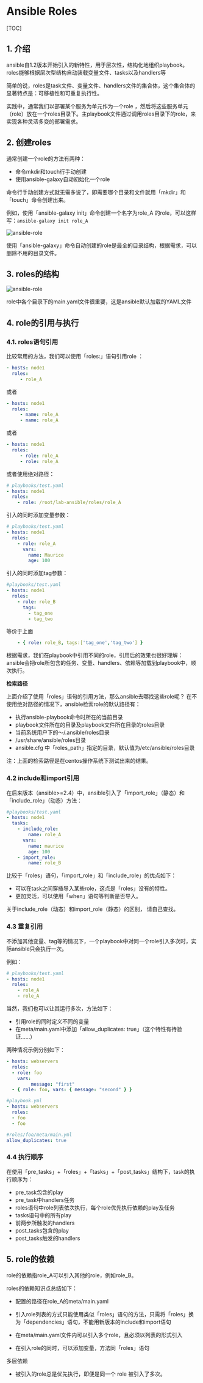 # Ansible Roles

[TOC]

## 1. 介绍

ansible自1.2版本开始引入的新特性，用于层次性，结构化地组织playbook。roles能够根据层次型结构自动装载变量文件、tasks以及handlers等

简单的说，roles是task文件、变量文件、handlers文件的集合体，这个集合体的显著特点是：可移植性和可重复执行性。

实践中，通常我们以部署某个服务为单元作为一个role ，然后将这些服务单元（role）放在一个roles目录下。主playbook文件通过调用roles目录下的role，来实现各种灵活多变的部署需求。

## 2. 创建roles

通常创建一个role的方法有两种：

- 命令mkdir和touch行手动创建
- 使用ansible-galaxy自动初始化一个role

命令行手动创建方式就无需多说了，即需要哪个目录和文件就用「mkdir」和「touch」命令创建出来。

例如，使用「ansible-galaxy init」命令创建一个名字为role_A 的role，可以这样写：`ansible-galaxy init role_A`

![ansible-role](./_images/Ansible-roles-1.JPG)

使用「ansible-galaxy」命令自动创建的role是最全的目录结构，根据需求，可以删除不用的目录文件。

## 3. roles的结构

![ansible-role](./_images/Ansible-roles-2.JPG)

role中各个目录下的main.yaml文件很重要，这是ansible默认加载的YAML文件

## 4. role的引用与执行

### 4.1. roles语句引用
比较常用的方法，我们可以使用「roles:」语句引用role ：

```yaml
- hosts: node1
  roles:
     - role_A
```

或者

``` yaml
- hosts: node1
  roles:
     - name: role_A
     - name: role_A
```

或者

```yaml
- hosts: node1
  roles:
     - role: role_A
     - role: role_A
```

或者使用绝对路径：

```yaml
# playbooks/test.yaml
- hosts: node1
  roles:
    - role: /root/lab-ansible/roles/role_A
```

引入的同时添加变量参数：

```yaml
# playbooks/test.yaml
- hosts: node1
  roles:
    - role: role_A
      vars:
        name: Maurice
        age: 100
```

引入的同时添加tag参数：

```yaml
#playbooks/test.yaml
- hosts: node1
  roles:
    - role: role_B
      tags:
        - tag_one
        - tag_two
```

等价于上面

```yaml
    - { role: role_B, tags:['tag_one','tag_two'] }
```

根据需求，我们在playbook中引用不同的role，引用后的效果也很好理解：ansible会把role所包含的任务、变量、handlers、依赖等加载到playbook中，顺次执行。

**检索路径**

上面介绍了使用「roles」语句的引用方法，那么ansible去哪找这些role呢？
在不使用绝对路径的情况下，ansible检索role的默认路径有：

- 执行ansible-playbook命令时所在的当前目录
- playbook文件所在的目录及playbook文件所在目录的roles目录
- 当前系统用户下的～/.ansible/roles目录
- /usr/share/ansible/roles目录
- ansible.cfg 中「roles_path」指定的目录，默认值为/etc/ansible/roles目录

注：上面的检索路径是在centos操作系统下测试出来的结果。

### 4.2 include和import引用

在后来版本（ansible>=2.4）中，ansible引入了「import_role」（静态）和「include_role」（动态）方法：

```yaml
#playbooks/test.yaml
- hosts: node1
  tasks:
    - include_role:
        name: role_A
      vars:
        name: maurice
        age: 100
    - import_role:
        name: role_B
```

比较于「roles」语句，「import_role」和「include_role」的优点如下：

- 可以在task之间穿插导入某些role，这点是「roles」没有的特性。
- 更加灵活，可以使用「when」语句等判断是否导入。

关于include_role（动态）和import_role（静态）的区别， 请自己查找。

### 4.3 重复引用

不添加其他变量、tag等的情况下，一个playbook中对同一个role引入多次时，实际ansible只会执行一次。

例如：

```yaml
# playbooks/test.yaml
- hosts: node1
  roles:
    - role_A
    - role_A
```

当然，我们也可以让其运行多次，方法如下：

- 引用role的同时定义不同的变量
- 在meta/main.yaml中添加「allow_duplicates: true」（这个特性有待验证……）

两种情况示例分别如下：

```yaml
- hosts: webservers
  roles:
  - role: foo
    vars:
         message: "first"
  - { role: foo, vars: { message: "second" } }
```

``` yaml
#playbook.yml
- hosts: webservers
  roles:
  - foo
  - foo

#roles/foo/meta/main.yml
allow_duplicates: true
```

### 4.4 执行顺序

在使用「pre_tasks」+「roles」+「tasks」+「post_tasks」结构下，task的执行顺序为：

- pre_task包含的play
- pre_task中handlers任务
- roles语句中role列表依次执行，每个role优先执行依赖的play及任务
- tasks语句中的所有play
- 前两步所触发的handlers
- post_tasks包含的play
- post_tasks触发的handlers

## 5. role的依赖

role的依赖指role_A可以引入其他的role，例如role_B。

roles的依赖知识点总结如下：

- 配置的路径在role_A的meta/main.yaml
- 引入role列表的方式只能使用类似「roles」语句的方法，只需将「roles」换为「dependencies」语句，不能用新版本的include和import语句

- 在meta/main.yaml文件内可以引入多个role，且必须以列表的形式引入
- 在引入role的同时，可以添加变量，方法同「roles」语句 

多层依赖
- 被引入的role总是优先执行，即便是同一个 role 被引入了多次。
